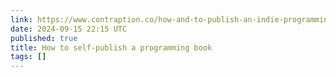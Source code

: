 ```yaml
---
link: https://www.contraption.co/how-and-to-publish-an-indie-programming-book/?utm_source=hotwireweekly&utm_medium=email&utm_campaign=week-37-solid-cable-in-rails-8-morphable-web-components
date: 2024-09-15 22:15 UTC
published: true
title: How to self-publish a programming book
tags: []
---
```




